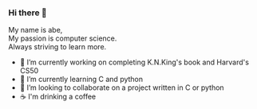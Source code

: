 ### Hi there 👋
My name is abe,  
My passion is computer science.  
Always striving to learn more.
- 🔭 I’m currently working on completing K.N.King's book and Harvard's CS50
- 🌱 I’m currently learning C and python
- 👯 I’m looking to collaborate on a project written in C or python
- ☕ I'm drinking a coffee


<!--
**abe-101/abe-101** is a ✨ _special_ ✨ repository because its `README.md` (this file) appears on your GitHub profile.

Here are some ideas to get you started:

- 🔭 I’m currently working on ...
- 🌱 I’m currently learning ...
- 👯 I’m looking to collaborate on ...
- 🤔 I’m looking for help with ...
- 💬 Ask me about ...
- 📫 How to reach me: ...
- 😄 Pronouns: ...
- ⚡ Fun fact: ...
-->
